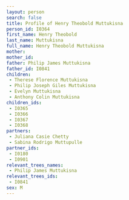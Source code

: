 ```yaml
---
layout: person
search: false
title: Profile of Henry Theobold Muttukisna
person_id: I0364
first_name: Henry Theobold
last_name: Muttukisna
full_name: Henry Theobold Muttukisna
mother: 
mother_id: 
father: Philip James Muttukisna
father_id: I0841
children:
 - Therese Florence Muttukisna
 - Philip Joseph Giles Muttukisna
 - Evelyn Muttukisna
 - Anthony Colin Muttukisna
children_ids:
 - I0365
 - I0366
 - I0367
 - I0368
partners:
 - Juliana Casie Chetty
 - Sabina Rodrigo Muttupulle
partner_ids:
 - I0180
 - I0901
relevant_trees_names:
 - Philip James Muttukisna
relevant_trees_ids:
 - I0841
sex: M
---
```


